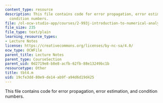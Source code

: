```yaml
---
content_type: resource
description: This file contains code for error propagation, error estimation, and
  condition numbers.
file: /ol-ocw-studio-app/courses/2-993j-introduction-to-numerical-analysis-for-engineering-13-002j-spring-2005/19cfe3dd80e9de14ab9fa94d6d19d425_tbt4.m
file_size: 235
file_type: text/plain
learning_resource_types:
- Lecture Notes
license: https://creativecommons.org/licenses/by-nc-sa/4.0/
ocw_type: OCWFile
parent_title: Lecture Notes
parent_type: CourseSection
parent_uid: 0d2719e8-b8e8-acfb-62fb-88e13249bc1b
resourcetype: Other
title: tbt4.m
uid: 19cfe3dd-80e9-de14-ab9f-a94d6d19d425
---
```

This file contains code for error propagation, error estimation, and condition numbers.